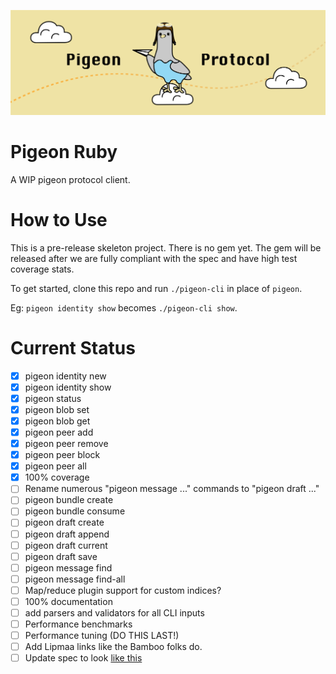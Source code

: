 ![](logo.png)

# Pigeon Ruby

A WIP pigeon protocol client.

# How to Use

This is a pre-release skeleton project. There is no gem yet. The gem will be released after we are fully compliant with the spec and have high test coverage stats.

To get started, clone this repo and run `./pigeon-cli` in place of `pigeon`.

Eg: `pigeon identity show` becomes `./pigeon-cli show`.

# Current Status

 - [X] pigeon identity new
 - [X] pigeon identity show
 - [X] pigeon status
 - [X] pigeon blob set
 - [X] pigeon blob get
 - [X] pigeon peer add
 - [X] pigeon peer remove
 - [X] pigeon peer block
 - [X] pigeon peer all
 - [X] 100% coverage
 - [ ] Rename numerous "pigeon message ..." commands to "pigeon draft ..."
 - [ ] pigeon bundle create
 - [ ] pigeon bundle consume
 - [ ] pigeon draft create
 - [ ] pigeon draft append
 - [ ] pigeon draft current
 - [ ] pigeon draft save
 - [ ] pigeon message find
 - [ ] pigeon message find-all
 - [ ] Map/reduce plugin support for custom indices?
 - [ ] 100% documentation
 - [ ] add parsers and validators for all CLI inputs
 - [ ] Performance benchmarks
 - [ ] Performance tuning (DO THIS LAST!)
 - [ ] Add Lipmaa links like the Bamboo folks do.
 - [ ] Update spec to look [like this](https://gist.github.com/RickCarlino/3ff4178db4a75fd135832c403cd313d4)
